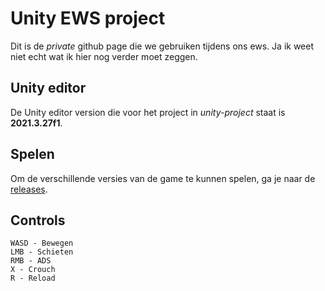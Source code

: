 # Unity EWS project
Dit is de *private* github page die we gebruiken tijdens ons ews. Ja ik weet niet echt wat ik hier nog verder moet zeggen.

## Unity editor
De Unity editor version die voor het project in *unity-project* staat is **2021.3.27f1**.

## Spelen
Om de verschillende versies van de game te kunnen spelen, ga je naar de [releases](https://github.com/StayKwimp/unity-ews/releases).

## Controls
    WASD - Bewegen
    LMB - Schieten
    RMB - ADS
    X - Crouch
    R - Reload